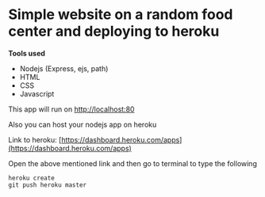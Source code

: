 # Simple website on a random food center and deploying to heroku 

**Tools used**
- Nodejs (Express, ejs, path)
- HTML
- CSS
- Javascript

This app will run on [http://localhost:80](http://localhost:80)

Also you can host your nodejs app on heroku

Link to heroku: [https://dashboard.heroku.com/apps](https://dashboard.heroku.com/apps)

Open the above mentioned link and then go to terminal to type the following 

```
heroku create
git push heroku master 
```
